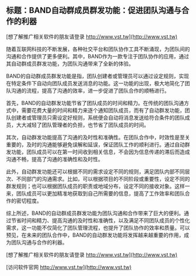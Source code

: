 ## **标题：BAND自动群成员群发功能：促进团队沟通与合作的利器**

[想了解推广相关软件的朋友请登录 http://www.vst.tw](http://www.vst.tw)

随着互联网科技的不断发展，各种社交平台和团队协作工具不断涌现，为团队间的沟通和合作提供了更多便利。其中，BAND作为一款专注于团队协作的应用，通过其自动群成员群发功能，为团队沟通带来了全新的体验。

BAND的自动群成员群发功能是指，团队创建者或管理员可以通过设定规则，实现在特定条件下自动向团队成员发送消息的功能。这一功能的出现，极大地简化了团队沟通的流程，提高了沟通的效率，进一步促进了团队合作的顺畅进行。

首先，BAND的自动群发功能节省了团队成员的时间和精力。在传统的团队沟通方式中，需要花费大量的时间和精力来逐个通知团队成员，而有了自动群发功能，团队创建者或管理员只需设定好规则，系统便会自动将消息发送给符合条件的团队成员，大大减轻了团队管理者的负担，也节省了团队成员的时间。

其次，自动群发功能提高了沟通的及时性和准确性。在团队合作中，时效性是至关重要的，及时的沟通能够避免误解和延误，保证团队工作的顺利进行。通过自动群发功能，团队成员可以在第一时间收到相关信息，不会因为信息传递的滞后而造成沟通不畅，提高了沟通的准确性和及时性。

此外，自动群发功能还可以根据不同的需求设定不同的规则，满足团队内部不同层次、不同部门的沟通需求。比如，可以根据项目的不同阶段或重要性，设定不同的群发规则；也可以根据团队成员的职责或地域分布，设定不同的接收对象。这样一来，团队成员可以更加精准地获取到自己所需要的信息，提高了工作效率和团队合作的密切程度。

综上所述，BAND的自动群成员群发功能为团队沟通和合作带来了巨大的便利。通过节省时间和精力、提高沟通的及时性和准确性，以及满足不同团队成员的个性化需求，这一功能不仅简化了团队管理流程，也提升了团队协作的效率和质量。可以预见，在未来的团队合作中，BAND的自动群发功能将发挥越来越重要的作用，成为团队沟通与合作的利器。

[想了解推广相关软件的朋友请登录 http://www.vst.tw](http://www.vst.tw)


[访问软件官网 http://www.vst.tw](http://www.vst.tw)
